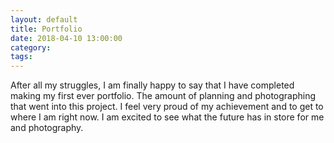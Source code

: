 ```yaml
---
layout: default
title: Portfolio
date: 2018-04-10 13:00:00
category:
tags:
---
```


After all my struggles, I am finally happy to say that I have completed making my first ever portfolio. The amount of planning and photographing that went into this project. I feel very proud of my achievement and to get to where I am right now. I am excited to see what the future has in store for me and photography.&nbsp;